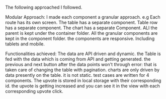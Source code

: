 The following approached I followed.

Modular Approach: 
I made each component a granular approach. e.g Each route has its own screen.
The table has a separate component.
Table row has a separate component.
The chart has a separate Component.
ALl the parent is kept under the container folder.
All the granular components are kept in the component folder.
the components are responsive. Including tablets and mobile.

Functionalities achieved:
The data are API driven and dynamic.
the Table is fed with the data which is coming from API and getting generated.
the previous and next button after the data points won't through error: that is taken care of
changing the table with pagination.
charts are only driven by data presently on the table. it is not static.
test cases are written for 4 components.
The upvote is stored in local storage with their corresponding id.
the upvote is getting increased and you can see it in the view with each corresponding upvote click.



